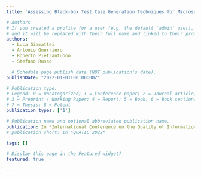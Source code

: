 ```yaml
---
title: 'Assessing Black-box Test Case Generation Techniques for Microservices'

# Authors
# If you created a profile for a user (e.g. the default `admin` user), write the username (folder name) here
# and it will be replaced with their full name and linked to their profile.
authors:
  - Luca Giamattei
  - Antonio Guerriero 
  - Roberto Pietrantuono 
  - Stefano Russo 

  # Schedule page publish date (NOT publication's date).
publishDate: "2022-01-01T00:00:00Z"

# Publication type.
# Legend: 0 = Uncategorized; 1 = Conference paper; 2 = Journal article;
# 3 = Preprint / Working Paper; 4 = Report; 5 = Book; 6 = Book section;
# 7 = Thesis; 8 = Patent
publication_types: ['1']

# Publication name and optional abbreviated publication name.
publication: In *International Conference on the Quality of Information and Communications Technology (QUATIC 2022)*
# publication_short: In *QUATIC 2022*

tags: []

# Display this page in the Featured widget?
featured: true

---
```

